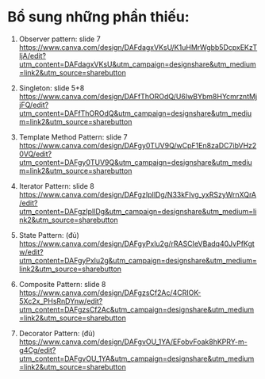 # Bổ sung những phần thiếu: 
1.  Observer pattern: slide 7 
https://www.canva.com/design/DAFdagxVKsU/K1uHMrWgbb5DcpxEKzTljA/edit?utm_content=DAFdagxVKsU&utm_campaign=designshare&utm_medium=link2&utm_source=sharebutton


2.  Singleton: slide 5+8
https://www.canva.com/design/DAFfThOROdQ/U6IwBYbm8HYcmrzntMjjFQ/edit?utm_content=DAFfThOROdQ&utm_campaign=designshare&utm_medium=link2&utm_source=sharebutton

3.  Template Method Pattern: slide 7
https://www.canva.com/design/DAFgy0TUV9Q/wCpF1En8zaDC7ibVHz20VQ/edit?utm_content=DAFgy0TUV9Q&utm_campaign=designshare&utm_medium=link2&utm_source=sharebutton

4.	Iterator Pattern: slide 8
https://www.canva.com/design/DAFgzIpIlDg/N33kFIvg_yxRSzyWrnXQrA/edit?utm_content=DAFgzIpIlDg&utm_campaign=designshare&utm_medium=link2&utm_source=sharebutton
5.	State Pattern: (đủ)
https://www.canva.com/design/DAFgyPxlu2g/rRASCIeVBadq40JvPfKgtw/edit?utm_content=DAFgyPxlu2g&utm_campaign=designshare&utm_medium=link2&utm_source=sharebutton
6.	Composite Pattern: slide 8
https://www.canva.com/design/DAFgzsCf2Ac/4CRIOK-5Xc2x_PHsRnDYnw/edit?utm_content=DAFgzsCf2Ac&utm_campaign=designshare&utm_medium=link2&utm_source=sharebutton
7.	Decorator Pattern: (đủ)
https://www.canva.com/design/DAFgvOU_1YA/EFobvFoak8hKPRY-m-g4Cg/edit?utm_content=DAFgvOU_1YA&utm_campaign=designshare&utm_medium=link2&utm_source=sharebutton
